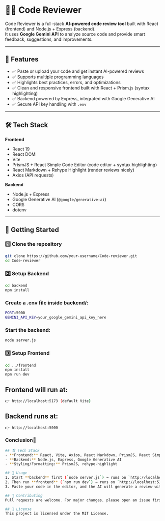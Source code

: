 # 🧑‍💻 Code Reviewer

Code Reviewer is a full-stack **AI-powered code review tool** built with React (frontend) and Node.js + Express (backend).  
It uses **Google Gemini API** to analyze source code and provide smart feedback, suggestions, and improvements.

---

## 📌 Features
- ✅ Paste or upload your code and get instant AI-powered reviews  
- ✅ Supports multiple programming languages  
- ✅ Highlights best practices, errors, and optimizations  
- ✅ Clean and responsive frontend built with React + Prism.js (syntax highlighting)  
- ✅ Backend powered by Express, integrated with Google Generative AI  
- ✅ Secure API key handling with `.env`  

---

## 🛠️ Tech Stack
**Frontend**
- React 19
- React DOM
- Vite
- PrismJS + React Simple Code Editor (code editor + syntax highlighting)
- React Markdown + Rehype Highlight (render reviews nicely)
- Axios (API requests)

**Backend**
- Node.js + Express
- Google Generative AI (`@google/generative-ai`)
- CORS
- dotenv

---

## 🚀 Getting Started

### 1️⃣ Clone the repository
```bash
git clone https://github.com/your-username/Code-reviewer.git
cd Code-reviewer
```

### 2️⃣ Setup Backend
```bash
cd backend
npm install
```

### Create a .env file inside backend/:
```bash
PORT=5000
GEMINI_API_KEY=your_google_gemini_api_key_here
```

### Start the backend:
```bash
node server.js
```


### 3️⃣ Setup Frontend
```bash
cd ../frontend
npm install
npm run dev
```

## Frontend will run at:
```bash
👉 http://localhost:5173 (default Vite)
```

## Backend runs at:
```bash
👉 http://localhost:5000
```

### Conclusion🤖
```bash
## 🛠️ Tech Stack
- **Frontend:** React, Vite, Axios, React Markdown, PrismJS, React Simple Code Editor
- **Backend:** Node.js, Express, Google Generative AI
- **Styling/Formatting:** PrismJS, rehype-highlight

## 📌 Usage
1. Start **backend** first (`node server.js`) → runs on `http://localhost:5000`
2. Then run **frontend** (`npm run dev`) → runs on `http://localhost:5173`
3. Paste your code in the editor, and the AI will generate a review with suggestions.

## 🤝 Contributing
Pull requests are welcome. For major changes, please open an issue first to discuss what you’d like to change.

## 📜 License
This project is licensed under the MIT License.
```



